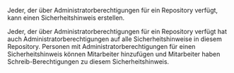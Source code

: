 Jeder, der über Administratorberechtigungen für ein Repository verfügt, kann einen Sicherheitshinweis erstellen.

Jeder, der über Administratorberechtigungen für ein Repository verfügt hat auch Administratorberechtigungen auf alle Sicherheitshinweise in diesem Repository. Personen mit Administratorberechtigungen für einen Sicherheitshinweis können Mitarbeiter hinzufügen und Mitarbeiter haben Schreib-Berechtigungen zu diesem Sicherheitshinweis.

